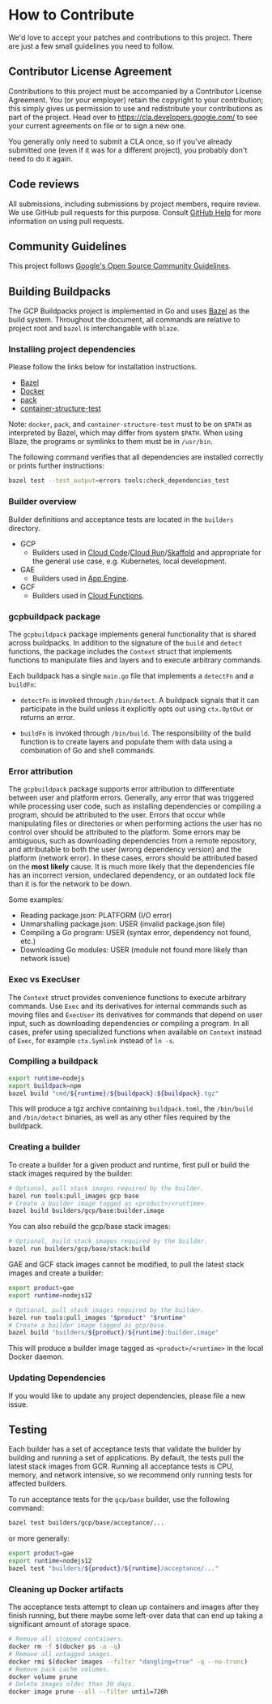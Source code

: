 # How to Contribute

We'd love to accept your patches and contributions to this project. There are
just a few small guidelines you need to follow.

## Contributor License Agreement

Contributions to this project must be accompanied by a Contributor License
Agreement. You (or your employer) retain the copyright to your contribution;
this simply gives us permission to use and redistribute your contributions as
part of the project. Head over to <https://cla.developers.google.com/> to see
your current agreements on file or to sign a new one.

You generally only need to submit a CLA once, so if you've already submitted one
(even if it was for a different project), you probably don't need to do it
again.

## Code reviews

All submissions, including submissions by project members, require review. We
use GitHub pull requests for this purpose. Consult
[GitHub Help](https://help.github.com/articles/about-pull-requests/) for more
information on using pull requests.

## Community Guidelines

This project follows
[Google's Open Source Community Guidelines](https://opensource.google/conduct/).

## Building Buildpacks

The GCP Buildpacks project is implemented in Go and uses
[Bazel](https:bazel.build/) as the build system. Throughout the document, all
commands are relative to project root and `bazel` is interchangable
with `blaze`.

### Installing project dependencies

Please follow the links below for installation instructions.

* [Bazel](https:docs.bazel.build/versions/master/install.html)
* [Docker](https:store.docker.com/search?type=edition&offering=community)
* [pack](https:buildpacks.io/docs/install-pack/)
* [container-structure-test](https:github.com/GoogleContainerTools/container-structure-test#installation)

Note: `docker`, `pack`, and `container-structure-test` must to be on `$PATH`
as interpreted by Bazel, which may differ from system `$PATH`. When using
Blaze, the programs or symlinks to them must be in `/usr/bin`.

The following command verifies that all dependencies are installed correctly
or prints further instructions:

```bash
bazel test --test_output=errors tools:check_dependencies_test
```

### Builder overview

Builder definitions and acceptance tests are located in the `builders`
directory.

* GCP
  * Builders used in [Cloud Code](https://cloud.google.com/code)/[Cloud Run](https://cloud.google.com/run)/[Skaffold](https://github.com/GoogleContainerTools/skaffold)
    and appropriate for the general use case, e.g. Kubernetes, local development.
* GAE
  * Builders used in [App Engine](https://cloud.google.com/appengine).
* GCF
  * Builders used in [Cloud Functions](https://cloud.google.com/functions).

### gcpbuildpack package

The `gcpbuildpack` package implements general functionality that is shared
across buildpacks. In addition to the signature of the `build` and `detect`
functions, the package includes the `Context` struct that implements functions
to manipulate files and layers and to execute arbitrary commands.

Each buildpack has a single `main.go` file that implements a `detectFn` and
a `buildFn`:

* `detectFn` is invoked through `/bin/detect`.
  A buildpack signals that it can participate in the build unless it explicitly
  opts out using `ctx.OptOut` or returns an error.

* `buildFn` is invoked through `/bin/build`.
  The responsibility of the build function is to create layers and populate them
  with data using a combination of Go and shell commands.

### Error attribution

The `gcpbuildpack` package supports error attribution to differentiate between
user and platform errors. Generally, any error that was triggered while
processing user code, such as installing dependencies or compiling a program,
should be attributed to the user. Errors that occur while manipulating files or
directories or when performing actions the user has no control over should be
attributed to the platform. Some errors may be ambiguous, such as downloading
dependencies from a remote repository, and attributable to both the user
(wrong dependency version) and the platform (network error). In these cases,
errors should be attributed based on the **most likely** cause. It is much
more likely that the dependencies file has an incorrect version, undeclared
dependency, or an outdated lock file than it is for the network to be down.

Some examples:
* Reading package.json: PLATFORM (I/O error)
* Unmarshalling package.json: USER (invalid package.json file)
* Compiling a Go program: USER (syntax error, dependency not found, etc.)
* Downloading Go modules: USER (module not found more likely than network issue)

### Exec vs ExecUser

The `Context` struct provides convenience functions to execute arbitrary
commands. Use `Exec` and its derivatives for internal commands such as moving
files and `ExecUser` its derivatives for commands that depend on user input,
such as downloading dependencies or compiling a program. In all cases, prefer
using specialized functions when available on `Context` instead of `Exec`, for
example `ctx.Symlink` instead of `ln -s`.

### Compiling a buildpack

```bash
export runtime=nodejs
export buildpack=npm
bazel build "cmd/${runtime}/${buildpack}:${buildpack}.tgz"
```

This will produce a tgz archive containing `buildpack.toml`, the `/bin/build`
and `/bin/detect` binaries, as well as any other files required by the
buildpack.

### Creating a builder

To create a builder for a given product and runtime, first pull or build the
stack images required by the builder:

```bash
# Optional, pull stack images required by the builder.
bazel run tools:pull_images gcp base
# Create a builder image tagged as <product>/<runtime>.
bazel build builders/gcp/base:builder.image
```

You can also rebuild the gcp/base stack images:

```bash
# Optional, build stack images required by the builder.
bazel run builders/gcp/base/stack:build
```

GAE and GCF stack images cannot be modified, to pull the latest stack images
and create a builder:

```bash
export product=gae
export runtime=nodejs12

# Optional, pull stack images required by the builder.
bazel run tools:pull_images "$product" "$runtime"
# Create a builder image tagged as gcp/base.
bazel build "builders/${product}/${runtime}:builder.image"
```

This will produce a builder image tagged as `<product>/<runtime>` in the local
Docker daemon.

### Updating Dependencies

If you would like to update any project dependencies, please file a new issue.

## Testing

Each builder has a set of acceptance tests that validate the builder by
building and running a set of applications. By default, the tests pull the
latest stack images from GCR. Running all acceptance tests is CPU, memory,
and network intensive, so we recommend only running tests for affected builders.

To run acceptance tests for the `gcp/base` builder, use the following command:

```bash
bazel test builders/gcp/base/acceptance/...
```

or more generally:

```bash
export product=gae
export runtime=nodejs12
bazel test "builders/${product}/${runtime}/acceptance/..."
```

### Cleaning up Docker artifacts

The acceptance tests attempt to clean up containers and images after they
finish running, but there maybe some left-over data that can end up taking
a significant amount of storage space.

```bash
# Remove all stopped containers.
docker rm -f $(docker ps -a -q)
# Remove all untagged images.
docker rmi $(docker images --filter "dangling=true" -q --no-trunc)
# Remove pack cache volumes.
docker volume prune
# Delete images older than 30 days.
docker image prune --all --filter until=720h
```

